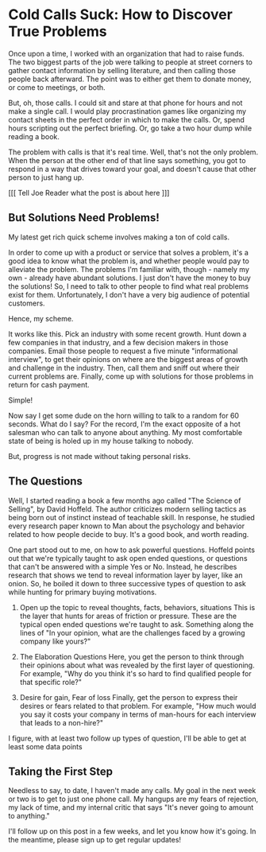 Cold Calls Suck: How to Discover True Problems
==============================================

Once upon a time, I worked with an organization that had to raise funds.  The two biggest parts of the job were talking to people at street corners to gather contact information by selling literature, and then calling those people back afterward.  The point was to either get them to donate money, or come to meetings, or both.

But, oh, those calls.  I could sit and stare at that phone for hours and not make a single call.  I would play procrastination games like organizing my contact sheets in the perfect order in which to make the calls.  Or, spend hours scripting out the perfect briefing.  Or, go take a two hour dump while reading a book.

The problem with calls is that it's real time.  Well, that's not the only problem.  When the person at the other end of that line says something, you got to respond in a way that drives toward your goal, and doesn't cause that other person to just hang up.

[[[ Tell Joe Reader what the post is about here ]]]

## But Solutions Need Problems!

My latest get rich quick scheme involves making a ton of cold calls.

In order to come up with a product or service that solves a problem, it's a good idea to know what the problem is, and whether people would pay to alleviate the problem.  The problems I'm familiar with, though - namely my own - already have abundant solutions.  I just don't have the money to buy the solutions!  So, I need to talk to other people to find what real problems exist for them.  Unfortunately, I don't have a very big audience of potential customers.

Hence, my scheme.

It works like this.  Pick an industry with some recent growth.  Hunt down a few companies in that industry, and a few decision makers in those companies.  Email those people to request a five minute "informational interview", to get their opinions on where are the biggest areas of growth and challenge in the industry.  Then, call them and sniff out where their current problems are.  Finally, come up with solutions for those problems in return for cash payment.

Simple!

Now say I get some dude on the horn willing to talk to a random for 60 seconds.  What do I say?  For the record, I'm the exact opposite of a hot salesman who can talk to anyone about anything.  My most comfortable state of being is holed up in my house talking to nobody.

But, progress is not made without taking personal risks.

## The Questions

Well, I started reading a book a few months ago called "The Science of Selling", by David Hoffeld.  The author criticizes modern selling tactics as being born out of instinct instead of teachable skill.  In response, he studied every research paper known to Man about the psychology and behavior related to how people decide to buy.  It's a good book, and worth reading.

One part stood out to me, on how to ask powerful questions.  Hoffeld points out that we're typically taught to ask open ended questions, or questions that can't be answered with a simple Yes or No.  Instead, he describes research that shows we tend to reveal information layer by layer, like an onion.  So, he boiled it down to three successive types of question to ask while hunting for primary buying motivations.

1. Open up the topic to reveal thoughts, facts, behaviors, situations
This is the layer that hunts for areas of friction or pressure.  These are the typical open ended questions we're taught to ask.  Something along the lines of "In your opinion, what are the challenges faced by a growing company like yours?"

2. The Elaboration Questions
Here, you get the person to think through their opinions about what was revealed by the first layer of questioning.  For example, "Why do you think it's so hard to find qualified people for that specific role?"

3. Desire for gain, Fear of loss
Finally, get the person to express their desires or fears related to that problem.  For example, "How much would you say it costs your company in terms of man-hours for each interview that leads to a non-hire?"

I figure, with at least two follow up types of question, I'll be able to get at least some data points

## Taking the First Step

Needless to say, to date, I haven't made any calls.  My goal in the next week or two is to get to just one phone call.  My hangups are my fears of rejection, my lack of time, and my internal critic that says "It's never going to amount to anything."

I'll follow up on this post in a few weeks, and let you know how it's going.  In the meantime, please sign up to get regular updates!




